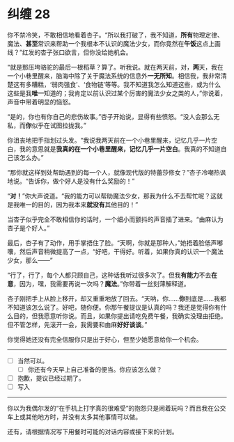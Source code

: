 # 纠缠 28

你不禁冷笑，不敢相信地看着杏子。“所以我打破了，我不知道，**所有**物理定律、魔法、**甚至**常识来帮助一个我根本不认识的魔法少女，而你竟然在**午饭**这点上画线？”红发的杏子张口欲言，但你没给她机会。

“就是那压垮骆驼的最后一根稻草？算了。听我说。就在两天前，对，**两**天，我在一个小巷里醒来，脑海中除了关于魔法系统的信息外**一无所知**。相信我，我非常清楚这有多糟糕，‘弱肉强食’、‘食物链’等等。我不知道我怎么知道这些，或为什么这些是我**唯一**知道的；我肯定以前认识过某个厉害的魔法少女之类的人，”你说着，声音中带着明显的恼怒。

“是的，你也有你自己的悲伤故事。”杏子开始说，显得有些愤怒。“没人会那么无私，而**你**似乎在试图拉拢我。”

你沮丧地把手指划过头发。“我说我两天前在一个小巷里醒来，记忆几乎一片空白，我的意思就是**我真的在一个小巷里醒来，记忆几乎一片空白**。我真的不知道自己该怎么办。”

“那你就这样到处帮助遇到的每一个人，就像现代版的特蕾莎修女？”杏子冷嘲热讽地说。“告诉你，做个好人是没有什么奖励的！”

“**对！**”你大声说道。“我的能力可以帮助魔法少女，那我为什么不去帮忙呢？这就是我唯一的目的，因为我本来**就没有**其他目的！”

当杏子似乎完全不敢相信你的话时，一个细小而颤抖的声音插了进来。“由麻认为杏子是个好人。”

最后，杏子有了动作，用手掌捂住了脸。“天啊，你就是那种人，”她捂着脸低声嘟囔，然后声音稍微提高了一点，“好吧，干得好。听着，如果你真的认识一个魔法少女，那么——”

“行了，行了，每个人都只顾自己，这种话我听过很多次了。但我**有能力**不去**在意**，因为，嘿，我需要再说一次吗？**魔法**。”你带着一丝刻薄解释道。

杏子刚把手上从脸上移开，却又重重地放了回去。“天呐，你……**你**到底是……我都不知道该怎么说了。好吧，随你便。你那午餐提议是认真的吗？我还是觉得你有什么目的，但我愿意听你说。而且，如果你提出请吃免费午餐，我确实没理由拒绝。但不管怎样，先滚开一会，我需要和由麻**好好谈谈**。”

你觉得她还没有完全信服你只是出于好心，但至少她愿意给你一个机会。

---

- [ ] 当然可以。
  - [ ] 你还有今天早上自己准备的便当。你应该怎么做？
- [ ] 抱歉，提议已经过期了。
- [ ] 写入

---

你以为我偶尔发的“在手机上打字真的很难受”的抱怨只是闹着玩吗？而且我在公交车上或其他地方时，并没有太多其他事情可以做。

还有，请根据情况写下用餐时可能的对话内容或接下来的计划。
